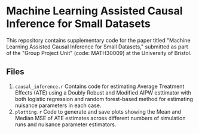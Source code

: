 # Machine Learning Assisted Causal Inference for Small Datasets

This repository contains supplementary code for the paper titled "Machine Learning Assisted Causal Inference for Small Datasets," submitted as part of the "Group Project Unit" (code: MATH30009) at the University of Bristol.

## Files
1. `causal_inference.r`
   Contains code for estimating Average Treatment Effects (ATE) using a Doubly Robust and Modified AIPW esttimator with both logistic regression and random forest-based method for estimating nuisance parameters in each case.
2. `plotting.r`
   Code to generate and save plots showing the Mean and Median MSE of ATE estimates across different numbers of simulation runs and nuisance parameter estimators.
